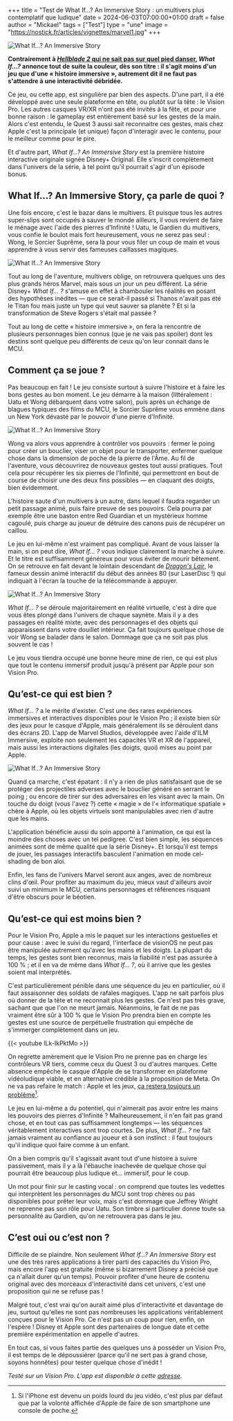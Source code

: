 +++
title = "Test de What If…? An Immersive Story : un multivers plus contemplatif que ludique"
date = 2024-06-03T07:00:00+01:00
draft = false
author = "Mickael"
tags = ["Test"]
type = "une"
image = "https://nostick.fr/articles/vignettes/marvel1.jpg"
+++

![What If…? An Immersive Story](marvel1.jpg "") 

**Contrairement à [*Hellblade 2* qui ne sait pas sur quel pied danser](https://nostick.fr/articles/2024/mai/2705-test-de-senua-saga-hellblade-2/), *What If…?* annonce tout de suite la couleur, dès son titre : il s'agit moins d'un jeu que d'une « histoire immersive », autrement dit il ne faut pas s'attendre à une interactivité débridée.** 

Ce jeu, ou cette app, est singulière par bien des aspects. D'une part, il a été développé avec une seule plateforme en tête, ou plutôt sur la tête : le Vision Pro. Les autres casques VR/XR n'ont pas été invités à la fête, et pour une bonne raison : le gameplay est entièrement basé sur les gestes de la main. Alors c'est entendu, le Quest 3 aussi sait reconnaitre ces gestes, mais chez Apple c'est la principale (et unique) façon d'interagir avec le contenu, pour le meilleur comme pour le pire.

Et d'autre part, *What If…? An Immersive Story* est la première histoire interactive originale signée Disney+ Original. Elle s'inscrit complètement dans l'univers de la série, à tel point qu'il pourrait s'agir d'un épisode bonus. 

## What If…? An Immersive Story, ça parle de quoi ?

Une fois encore, c'est le bazar dans le multivers. Et puisque tous les autres super-slips sont occupés à sauver le monde ailleurs, il vous revient de faire le ménage avec l'aide des pierres d'Infinité ! Uatu, le Gardien du multivers, vous confie le boulot mais fort heureusement, vous ne serez pas seul : Wong, le Sorcier Suprême, sera là pour vous filer un coup de main et vous apprendre à vous servir des fameuses caillasses magiques.

![What If…? An Immersive Story](marvel9.jpg "") 

Tout au long de l'aventure, multivers oblige, on retrouvera quelques uns des plus grands héros Marvel, mais sous un jour un peu différent. La série Disney+ *What If… ?* s'amuse en effet à chambouler les réalités en posant des hypothèses inédites — que ce serait-il passé si Thanos n'avait pas été le Titan fou mais juste un type qui veut sauver sa planète ? Et si la transformation de Steve Rogers s'était mal passée ?

Tout au long de cette « histoire immersive », on fera la rencontre de plusieurs personnages bien connus (que je ne vais pas spoiler) dont les destins sont quelque peu différents de ceux qu'on leur connait dans le MCU.

## Comment ça se joue ?

Pas beaucoup en fait ! Le jeu consiste surtout à suivre l'histoire et à faire les bons gestes au bon moment. Le jeu démarre à la maison (littéralement : Uatu et Wong débarquent dans votre salon), puis après un échange de blagues typiques des films du MCU, le Sorcier Suprême vous emmène dans un New York dévasté par le pouvoir d'une pierre d'Infinité.

![What If…? An Immersive Story](marvel5.jpg "") 

Wong va alors vous apprendre à contrôler vos pouvoirs : fermer le poing pour créer un bouclier, viser un objet pour le transporter, enfermer quelque chose dans la dimension de poche de la pierre de l'Âme. Au fil de l'aventure, vous découvrirez de nouveaux gestes tout aussi pratiques. Tout cela pour récupérer les six pierres de l'Infinité, qui permettront en bout de course de choisir une des deux fins possibles — en claquant des doigts, bien évidemment.

L'histoire saute d'un multivers à un autre, dans lequel il faudra regarder un petit passage animé, puis faire preuve de ses pouvoirs. Cela pourra par exemple être une baston entre Red Guardian et un mystérieux homme cagoulé, puis charge au joueur de détruire des canons puis de récupérer un caillou.

Le jeu en lui-même n'est vraiment pas compliqué. Avant de vous laisser la main, si on peut dire, *What If… ?* vous indique clairement la marche à suivre. Et le titre est suffisamment généreux pour vous éviter de mourir bêtement. On se retrouve en fait devant le lointain descendant de *[Dragon's Lair](https://www.youtube.com/watch?v=P_W5T5LUKNo)*, le fameux dessin animé interactif du début des années 80 (sur LaserDisc !) qui indiquait à l'écran la touche de la télécommande à appuyer.

![What If…? An Immersive Story](marvel4.jpg "") 

*What If… ?* se déroule majoritairement en réalité virtuelle, c'est à dire que vous êtes plongé dans l'univers de chaque saynète. Mais il y a des passages en réalité mixte, avec des personnages et des objets qui apparaissent dans votre douillet intérieur. Ça fait toujours quelque chose de voir Wong se balader dans le salon. Dommage que ça ne soit pas plus souvent le cas !

Le jeu vous tiendra occupé une bonne heure mine de rien, ce qui est plus que tout le contenu immersif produit jusqu'à présent par Apple pour son Vision Pro.

## Qu’est-ce qui est bien ?

*What If… ?* a le mérite d'exister. C'est une des rares expériences immersives et interactives disponibles pour le Vision Pro ; il existe bien sûr des jeux pour le casque d'Apple, mais généralement ils se déroulent dans des écrans 2D. L'app de Marvel Studios, développée avec l'aide d'ILM Immersive, exploite non seulement les capacités VR et XR de l'appareil, mais aussi les interactions digitales (les doigts, quoi) mises au point par Apple.

![What If…? An Immersive Story](marvel3.jpg "") 

Quand ça marche, c'est épatant : il n'y a rien de plus satisfaisant que de se protéger des projectiles adverses avec le bouclier généré en serrant le poing ; ou encore de tirer sur des adversaires en les visant avec la main. On touche du doigt (vous l'avez ?) cette « magie » de l'« informatique spatiale » chère à Apple, où les objets virtuels sont manipulables avec rien d'autre que les mains.

L'application bénéficie aussi du soin apporté à l'animation, ce qui est la moindre des choses avec un tel pedigree. C'est bien simple, les séquences animées sont de même qualité que la série Disney+. Et lorsqu'il est temps de jouer, les passages interactifs basculent l'animation en mode cel-shading de bon aloi.

Enfin, les fans de l'univers Marvel seront aux anges, avec de nombreux clins d'œil. Pour profiter au maximum du jeu, mieux vaut d'ailleurs avoir suivi un minimum le MCU, certains personnages et références risquant d'être obscurs pour le béotien.

## Qu’est-ce qui est moins bien ?

Pour le Vision Pro, Apple a mis le paquet sur les interactions gestuelles et pour cause : avec le suivi du regard, l'interface de visionOS ne peut pas être manipulée autrement qu'avec les mains et les doigts. La plupart du temps, les gestes sont bien reconnus, mais la fiabilité n'est pas assurée à 100 % ; et il en va de même dans *What If… ?*, où il arrive que les gestes soient mal interprétés.

C'est particulièrement pénible dans une séquence du jeu en particulier, où il faut assaisonner des soldats de rafales magiques. L'app ne sait parfois plus où donner de la tête et ne reconnait plus les gestes. Ce n'est pas très grave, sachant que que l'on ne meurt jamais. Néanmoins, le fait de ne pas vraiment être sûr à 100 % que le Vision Pro prendra bien en compte les gestes est une source de perpétuelle frustration qui empêche de s'immerger complètement dans un jeu.

{{< youtube lLk-IkPktMo >}} 

On regrette amèrement que le Vision Pro ne prenne pas en charge les contrôleurs VR tiers, comme ceux du Quest 3 ou d'autres marques. Cette absence empêche le casque d'Apple de se transformer en plateforme vidéoludique viable, et en alternative crédible à la proposition de Meta. On ne va pas refaire le match : Apple et les jeux, [ça restera toujours un problème](https://nostick.fr/articles/2024/mars/2603_applearcade/)[^1].

Le jeu en lui-même a du potentiel, qui n'aimerait pas avoir entre les mains les pouvoirs des pierres d'Infinité ? Malheureusement, il n'en fait pas grand chose, et en tout cas pas suffisamment longtemps — les séquences véritablement interactives sont trop courtes. De plus, *What If… ?* ne fait jamais vraiment au confiance au joueur et à son instinct : il faut toujours qu'il indique quoi faire comme à un enfant.

On a bien compris qu'il s'agissait avant tout d'une histoire à suivre passivement, mais il y a là l'ébauche inachevée de quelque chose qui pourrait être beaucoup plus ludique et… immersif, pour le coup. 

Un mot pour finir sur le casting vocal : on comprend que toutes les vedettes qui interprètent les personnages du MCU sont trop chères ou pas disponibles pour prêter leur voix, mais c'est dommage que Jeffrey Wright ne reprenne pas son rôle pour Uatu. Son timbre si particulier donne toute sa personnalité au Gardien, qu'on ne retrouvera pas dans le jeu.

## C’est oui ou c’est non ?

Difficile de se plaindre. Non seulement *What If…? An Immersive Story* est une des très rares applications à tirer parti des capacités du Vision Pro, mais encore l'app est gratuite (même si bizarrement Disney a précisé que ça n'allait durer qu'un temps). Pouvoir profiter d'une heure de contenu original avec des morceaux d'interactivité dans cet univers, c'est une proposition qui ne se refuse pas !

Malgré tout, c'est vrai qu'on aurait aimé plus d'interactivité et davantage de jeu, surtout qu'elles ne sont pas nombreuses les applications véritablement conçues pour le Vision Pro. Ce n'est pas un coup pour rien, enfin, on l'espère ! Disney et Apple sont des partenaires de longue date et cette première expérimentation en appelle d'autres.

En tout cas, si vous faites partie des quelques uns à posséder un Vision Pro, il est temps de le dépoussiérer (parce qu'il ne sert pas à grand chose, soyons honnêtes) pour tester quelque chose d'inédit !

*Testé sur un Vision Pro. L'app est disponible à cette [adresse](https://apps.apple.com/us/app/what-if-an-immersive-story/id6479251303).*

[^1]: Si l'iPhone est devenu un poids lourd du jeu vidéo, c'est plus par défaut que par la volonté affichée d'Apple de faire de son smartphone une console de poche.